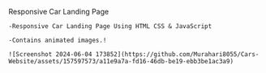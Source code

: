 Responsive Car Landing Page

    -Responsive Car Landing Page Using HTML CSS & JavaScript
    
    -Contains animated images.!

    ![Screenshot 2024-06-04 173852](https://github.com/Murahari8055/Cars-Website/assets/157597573/a11e9a7a-fd16-46db-be19-ebb3be1ac3a9)
